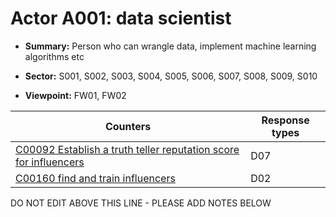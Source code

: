 # Actor A001: data scientist 

* **Summary:** Person who can wrangle data, implement machine learning algorithms etc

* **Sector:** S001, S002, S003, S004, S005, S006, S007, S008, S009, S010

* **Viewpoint:** FW01, FW02


| Counters | Response types |
| -------- | -------------- |
| [C00092 Establish a truth teller reputation score for influencers](../counters/C00092.md) | D07 |
| [C00160 find and train influencers](../counters/C00160.md) | D02 |


DO NOT EDIT ABOVE THIS LINE - PLEASE ADD NOTES BELOW